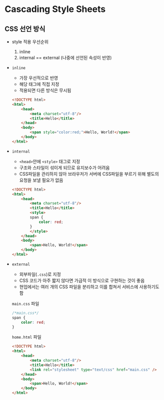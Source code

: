 # Cascading Style Sheets

## CSS 선언 방식

- style 적용 우선순위

    1. inline
    2. internal == external (나중에 선언된 속성이 반영)

- `inline`

    - 가장 우선적으로 반영
    - 해당 태그에 직접 지정
    - 적용되면 다른 방식은 무시됨

    ```html
    <!DOCTYPE html>
    <html>
        <head>
            <meta charset="utf-8"/>
            <title>Hello</title>
        </head>
        <body>
            <span style="color:red;">Hello, World!</span>
        </body>
    </html>
    ```

- `internal`

    - `<head>`안에 `<style>` 태그로 지정
    - 구조와 스타일이 섞이게 되므로 유지보수가 어려움
    - CSS파일을 관리하지 않아 브라우저가 서버에 CSS파일을 부르기 위해 별도의 요청을 보낼 필요가 없음

    ```html
    <!DOCTYPE html>
    <html>
        <head>
            <meta charset="utf-8"/>
            <title>Hello</title>
            <style>
            span {
                color: red;
            }
            </style>
        </head>
        <body>
            <span>Hello, World!</span>
        </body>
    </html>
    ```

- `external`

    - 외부파일(`.css`)로 지정
    - CSS 코드가 아주 짧지 않다면 가급적 이 방식으로 구현하는 것이 좋음
    - 현업에서는 여러 개의 CSS 파일을 분리하고 이를 합쳐서 서비스에 사용하기도 함


    `main.css` 파일
    ```css
    /*main.css*/
    span {
        color: red;
    }
    ```

    `home.html` 파일
    ```html
    <!DOCTYPE html>
    <html>
        <head>
            <meta charset="utf-8"/>
            <title>Hello</title>
            <link rel="stylesheet" type="text/css" href="main.css" />
        </head>
        <body>
            <span>Hello, World!</span>
        </body>
    </html>
    ```